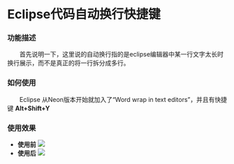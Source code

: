 # Eclipse代码自动换行快捷键
### 功能描述
&emsp;&emsp;首先说明一下，这里说的自动换行指的是eclipse编辑器中某一行文字太长时换行展示，而不是真正的将一行拆分成多行。
### 如何使用
&emsp;&emsp;Eclipse 从Neon版本开始就加入了“Word wrap in text editors”，并且有快捷键 **Alt+Shift+Y**
### 使用效果
- **使用前**
![](https://cdn.staticaly.com/gh/yuanwangshijie/pictures@main/2022-09-10-00:04:37.webp)
- **使用后**
![](https://cdn.staticaly.com/gh/yuanwangshijie/pictures@main/2022-09-10-00:05:26.webp)
